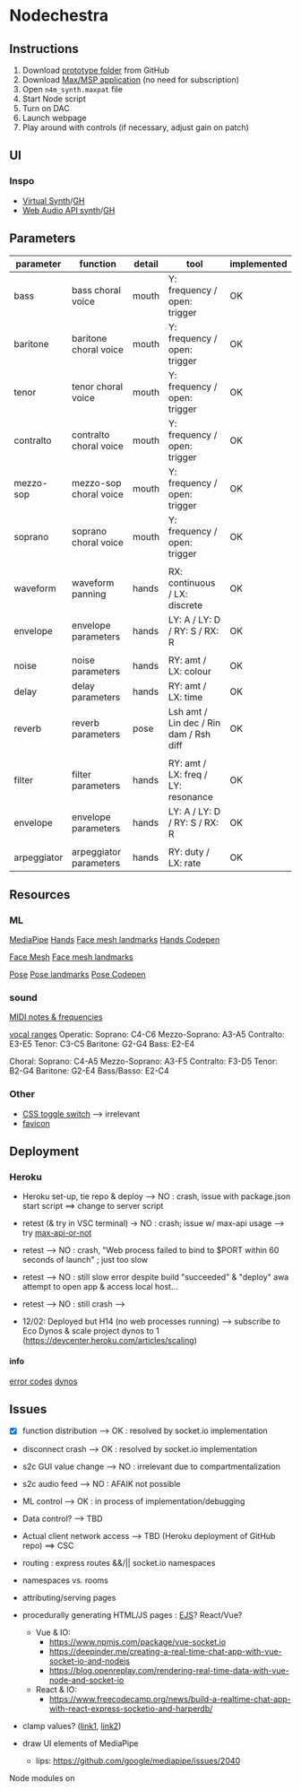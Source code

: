 # Nodechestra
## Instructions
1. Download [prototype folder](https://github.com/ylliez/CART451/tree/main/project/prototype) from GitHub
2. Download [Max/MSP application](https://cycling74.com/downloads) (no need for subscription)
3. Open `n4m_synth.maxpat` file
4. Start Node script
5. Turn on DAC
6. Launch webpage
7. Play around with controls (if necessary, adjust gain on patch)

## UI
### Inspo
- [Virtual Synth](https://virtual-synth.netlify.app/)/[GH](https://github.com/gauthammk/Virtual-Synth)
- [Web Audio API synth](https://www.dabbmedia.com/web-audio/synth/)/[GH](https://github.com/dabbmedia/web-audio-synth)


## Parameters

| parameter   | function                  | detail  | tool                                   | implemented |
| -           | -                         | -       | -                                      | - |
| bass        | bass choral voice         |  mouth  | Y: frequency  / open: trigger          |  OK
| baritone    | baritone choral voice     |  mouth  | Y: frequency  / open: trigger          |  OK
| tenor       | tenor choral voice        |  mouth  | Y: frequency  / open: trigger          |  OK
| contralto   | contralto choral voice    |  mouth  | Y: frequency  / open: trigger          |  OK
| mezzo-sop   | mezzo-sop choral voice    |  mouth  | Y: frequency  / open: trigger          |  OK
| soprano     | soprano choral voice      |  mouth  | Y: frequency  / open: trigger          |  OK
|             |                           |         |                                        |   
| waveform    | waveform panning          |  hands  | RX: continuous / LX: discrete          |  OK
| envelope    | envelope parameters       |  hands  | LY: A / LY: D / RY: S / RX: R          |  OK
|             |                           |         |                                        |   
| noise       | noise parameters          |  hands  | RY: amt / LX: colour                   |  OK
| delay       | delay parameters          |  hands  | RY: amt / LX: time                     |  OK
| reverb      | reverb parameters         |  pose   | Lsh amt / Lin dec / Rin dam / Rsh diff |  OK
|             |                           |         |                                        |   
| filter      | filter parameters         |  hands  | RY: amt / LX: freq / LY: resonance     |  OK
| envelope    | envelope parameters       |  hands  | LY: A / LY: D / RY: S / RX: R          |  OK
|             |                           |         |                                        |   
| arpeggiator | arpeggiator parameters    |  hands  | RY: duty / LX: rate                    |  OK


## Resources
### ML
[MediaPipe](https://google.github.io/mediapipe/)
[Hands](https://google.github.io/mediapipe/solutions/hands)
[Face mesh landmarks](https://mediapipe.dev/images/mobile/hand_landmarks.png)
[Hands Codepen](https://codepen.io/mediapipe/pen/RwGWYJw)

[Face Mesh](https://google.github.io/mediapipe/solutions/face_mesh)
[Face mesh landmarks](https://github.com/google/mediapipe/blob/master/mediapipe/modules/face_geometry/data/canonical_face_model_uv_visualization.png)

[Pose](https://google.github.io/mediapipe/solutions/pose)
[Pose landmarks](https://mediapipe.dev/images/mobile/pose_tracking_full_body_landmarks.png)
[Pose Codepen](https://codepen.io/mediapipe/pen/jOMbvxw)

### sound
[MIDI notes & frequencies](https://www.inspiredacoustics.com/en/MIDI_note_numbers_and_center_frequencies)

[vocal ranges](https://www.wikidoc.org/index.php/Vocal_range)
Operatic:
Soprano: C4-C6
Mezzo-Soprano: A3-A5
Contralto: E3-E5
Tenor: C3-C5
Baritone: G2-G4
Bass: E2-E4

Choral:
Soprano: C4-A5
Mezzo-Soprano: A3-F5
Contralto: F3-D5
Tenor: B2-G4
Baritone: G2-E4
Bass/Basso: E2-C4

### Other
- [CSS toggle switch](https://www.w3schools.com/howto/howto_css_switch.asp) --> irrelevant
- [favicon](https://icon-icons.com/icon/perfect-circle/53928)

## Deployment
### Heroku
- Heroku set-up, tie repo & deploy --> NO : crash, issue with package.json start script ==> change to server script
- retest (& try in VSC terminal) -> NO : crash; issue w/ max-api usage --> try [max-api-or-not](https://github.com/dimitriaatos/max-api-or-not)
- retest --> NO : crash, "Web process failed to bind to $PORT within 60 seconds of launch" ; just too slow
- retest --> NO : still slow error despite build "succeeded" & "deploy" awa attempt to open app & access local host...
- retest --> NO : still crash -->

- 12/02: Deployed but H14 (no web processes running) --> subscribe to Eco Dynos & scale project dynos to 1 (https://devcenter.heroku.com/articles/scaling)

#### info
[error codes](https://devcenter.heroku.com/articles/error-codes)
[dynos](https://devcenter.heroku.com/articles/dynos)


## Issues
- [x] function distribution --> OK : resolved by socket.io implementation
- disconnect crash --> OK : resolved by socket.io implementation
- s2c GUI value change --> NO : irrelevant due to compartmentalization
- s2c audio feed --> NO : AFAIK not possible
- ML control --> OK : in process of implementation/debugging
- Data control? --> TBD
- Actual client network access --> TBD (Heroku deployment of GitHub repo) ==> CSC

- routing : express routes &&/|| socket.io namespaces
- namespaces vs. rooms
- attributing/serving pages
- procedurally generating HTML/JS pages : [EJS](https://ejs.co/)? React/Vue?
    - Vue & IO:
        - https://www.npmjs.com/package/vue-socket.io
        - https://deepinder.me/creating-a-real-time-chat-app-with-vue-socket-io-and-nodejs
        - https://blog.openreplay.com/rendering-real-time-data-with-vue-node-and-socket-io
    - React & IO:
        - https://www.freecodecamp.org/news/build-a-realtime-chat-app-with-react-express-socketio-and-harperdb/

- clamp values? ([link1](https://www.webtips.dev/webtips/javascript/how-to-clamp-numbers-in-javascript), [link2](https://stackoverflow.com/questions/11409895/whats-the-most-elegant-way-to-cap-a-number-to-a-segment))
- draw UI elements of MediaPipe 
    - lips: https://github.com/google/mediapipe/issues/2040

Node modules on 
